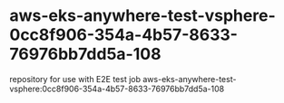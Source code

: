 # aws-eks-anywhere-test-vsphere-0cc8f906-354a-4b57-8633-76976bb7dd5a-108
repository for use with E2E test job aws-eks-anywhere-test-vsphere:0cc8f906-354a-4b57-8633-76976bb7dd5a-108
